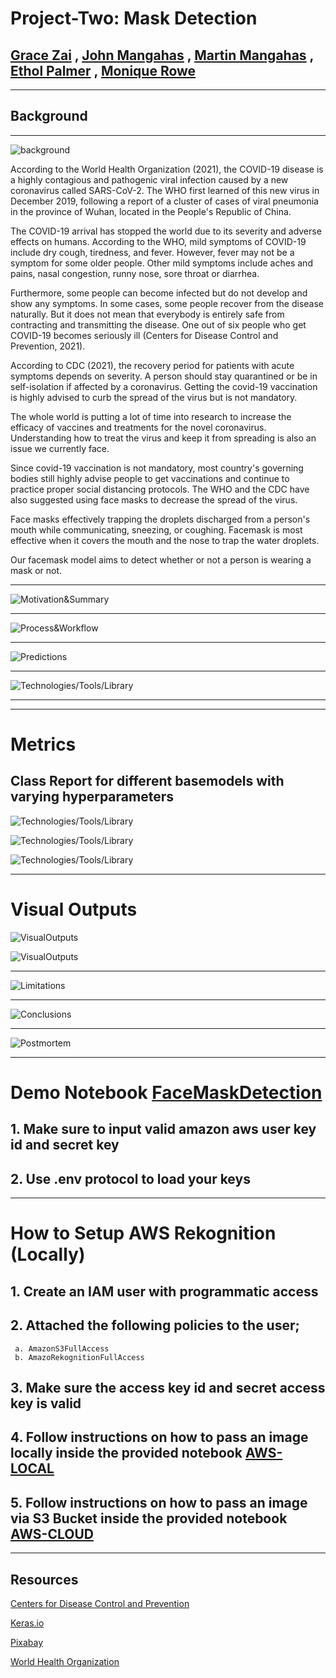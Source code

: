 # Project-Two: Mask Detection 

## [Grace Zai](https://github.com/Gracezai) , [John Mangahas](https://github.com/AdoboPeanuts) , [Martin Mangahas](https://github.com/martsymarts) , [Ethol Palmer](https://github.com/etholpalmer) , [Monique Rowe](https://github.com/moniquerowe15)
___

## Background
___

![background](Images/background.png)

According to the World Health Organization (2021), the COVID-19 disease is a highly contagious and pathogenic viral infection caused by a new coronavirus called SARS-CoV-2.  The WHO first learned of this new virus in December 2019, following a report of a cluster of cases of viral pneumonia in the province of Wuhan, located in the People's Republic of China. 

The COVID-19 arrival has stopped the world due to its severity and adverse effects on humans. According to the WHO, mild symptoms of COVID-19 include dry cough, tiredness, and fever. However, fever may not be a symptom for some older people. Other mild symptoms include aches and pains, nasal congestion, runny nose, sore throat or diarrhea.

Furthermore, some people can become infected but do not develop and show any symptoms. In some cases, some people recover from the disease naturally. But it does not mean that everybody is entirely safe from contracting and transmitting the disease. One out of six people who get COVID-19 becomes seriously ill (Centers for Disease Control and Prevention, 2021).

According to CDC (2021), the recovery period for patients with acute symptoms depends on severity. A person should stay quarantined or be in self-isolation if affected by a coronavirus. Getting the covid-19 vaccination is highly advised to curb the spread of the virus but is not mandatory. 

The whole world is putting a lot of time into research to increase the efficacy of vaccines and treatments for the novel coronavirus. Understanding how to treat the virus and keep it from spreading is also an issue we currently face. 

Since covid-19 vaccination is not mandatory, most country's governing bodies still highly advise people to get vaccinations and continue to practice proper social distancing protocols. The WHO and the CDC have also suggested using face masks to decrease the spread of the virus. 

Face masks effectively trapping the droplets discharged from a person's mouth while communicating, sneezing, or coughing. Facemask is most effective when it covers the mouth and the nose to trap the water droplets. 

Our facemask model aims to detect whether or not a person is wearing a mask or not. 

____

![Motivation&Summary](Images/slides/Slide6.JPG)

____


![Process&Workflow](Images/slides/Slide7.JPG)


____

![Predictions](Images/slides/Slide8.JPG)

____

![Technologies/Tools/Library](Images/slides/Slide9.JPG)

____
----
# Metrics

Class Report for different basemodels with varying hyperparameters
----
![Technologies/Tools/Library](Images/slides/Slide10.JPG)

![Technologies/Tools/Library](Images/slides/Slide11.JPG)

![Technologies/Tools/Library](Images/slides/Slide13.JPG)

____

# Visual Outputs

![VisualOutputs](Images/slides/Slide15.JPG)

![VisualOutputs](Images/slides/Slide16.JPG)

____

![Limitations](Images/slides/Slide17.JPG)

____

![Conclusions](Images/slides/Slide18.JPG)

____

![Postmortem](Images/slides/Slide19.JPG)
____
# Demo Notebook [FaceMaskDetection](Demo.ipynb)

## 1. Make sure to input valid amazon aws user key id and secret key
## 2. Use .env protocol to load your keys
____
# How to Setup AWS Rekognition (Locally)

## 1. Create an IAM user with programmatic access
## 2. Attached the following policies to the user;
     a. AmazonS3FullAccess
     b. AmazoRekognitionFullAccess
## 3. Make sure the access key id and secret access key is valid
## 4. Follow instructions on how to pass an image locally inside the provided notebook [AWS-LOCAL](aws-rekognition/aws-local.ipynb)
## 5. Follow instructions on how to pass an image via S3 Bucket inside the provided notebook [AWS-CLOUD](aws-rekognition/aws-cloud.ipynb)
____
## Resources

[Centers for Disease Control and Prevention](https://www.cdc.gov/coronavirus/2019-ncov/index.html)

[Keras.io](https://keras.io/api/applications/#usage-examples-for-image-classification-models)

[Pixabay](https://pixabay.com)

[World Health Organization](https://www.who.int/emergencies/diseases/novel-coronavirus-2019?gclid=CjwKCAjw4KyJBhAbEiwAaAQbE3O7yveOsQJ_C1R67BxYZAaP6GEBrZaySy3sUnYLsotZm_bRZC4rKBoCCsQQAvD_BwE)

